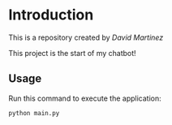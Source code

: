 # Introduction


This is a repository created by *David Martinez*

This project is the start of my chatbot!


## Usage


Run this command to execute the application:


`python main.py`
